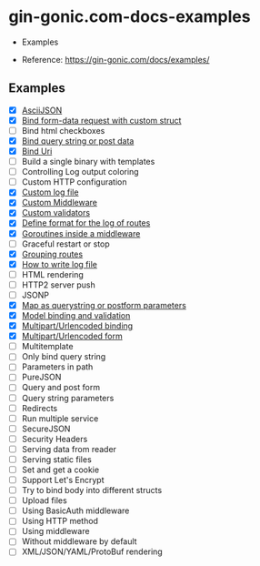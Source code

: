 # gin-gonic.com-docs-examples

- Examples

- Reference: https://gin-gonic.com/docs/examples/


## Examples

- [x] [AsciiJSON](https://github.com/thanhlt-1007/gin-gonic.com-docs-examples-ascii-json)
- [x] [Bind form-data request with custom struct](https://github.com/thanhlt-1007/gin-gonic.com-docs-examples-bind-form-data-request-with-custom-struct)
- [ ] Bind html checkboxes
- [x] [Bind query string or post data](https://github.com/thanhlt-1007/gin-gonic.com-docs-examples-bind-query-or-post)
- [x] [Bind Uri](https://github.com/thanhlt-1007/gin-gonic.com-docs-examples-bind-uri)
- [ ] Build a single binary with templates
- [ ] Controlling Log output coloring
- [ ] Custom HTTP configuration
- [x] [Custom log file](https://github.com/thanhlt-1007/gin-gonic.com-docs-examples-custom-log-format)
- [x] [Custom Middleware](https://github.com/thanhlt-1007/gin-gonic.com-docs-examples-custom-middleware)
- [x] [Custom validators](https://github.com/thanhlt-1007/gin-gonic.com-docs-examples-custom-validators)
- [x] [Define format for the log of routes](https://github.com/thanhlt-1007/gin-gonic.com-docs-examples-define-format-for-the-log-of-routes)
- [x] [Goroutines inside a middleware](https://github.com/thanhlt-1007/gin-gonic.com-docs-examples-goroutines-inside-a-middleware)
- [ ] Graceful restart or stop
- [x] [Grouping routes](https://github.com/thanhlt-1007/gin-gonic.com-docs-examples-grouping-routes)
- [x] [How to write log file](https://github.com/thanhlt-1007/gin-gonic.com-docs-examples-write-log)
- [ ] HTML rendering
- [ ] HTTP2 server push
- [ ] JSONP
- [x] [Map as querystring or postform parameters](https://github.com/thanhlt-1007/gin-gonic.com-docs-examples-map-as-querystring-or-postform)
- [x] [Model binding and validation](https://github.com/thanhlt-1007/gin-gonic.com-docs-examples-binding-and-validation)
- [x] [Multipart/Urlencoded binding](https://github.com/thanhlt-1007/gin-gonic.com-docs-examples-multipart-urlencoded-binding)
- [x] [Multipart/Urlencoded form](https://github.com/thanhlt-1007/gin-gonic.com-docs-examples-multipart-urlencoded-form)
- [ ] Multitemplate
- [ ] Only bind query string
- [ ] Parameters in path
- [ ] PureJSON
- [ ] Query and post form
- [ ] Query string parameters
- [ ] Redirects
- [ ] Run multiple service
- [ ] SecureJSON
- [ ] Security Headers
- [ ] Serving data from reader
- [ ] Serving static files
- [ ] Set and get a cookie
- [ ] Support Let's Encrypt
- [ ] Try to bind body into different structs
- [ ] Upload files
- [ ] Using BasicAuth middleware
- [ ] Using HTTP method
- [ ] Using middleware
- [ ] Without middleware by default
- [ ] XML/JSON/YAML/ProtoBuf rendering

